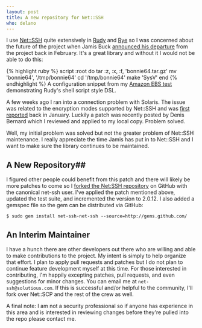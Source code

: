 ```yaml
---
layout: post
title: A new repository for Net::SSH
who: delano
---
```


I use [Net::SSH](http://net-ssh.rubyforge.org/) quite extensively in [Rudy](/products/rudy/) and [Rye](http://github.com/delano/rye/) so I was concerned about the future of the project when Jamis Buck [announced his departure](http://weblog.jamisbuck.org/2009/2/25/net-ssh-capistrano-and-saying-goodbye) from the project back in February. It's a great library and without it I would not be able to do this:

{% highlight ruby %}
script :root do
  tar :z, :x, :f, 'bonnie64.tar.gz'
  mv 'bonnie64', '/tmp/bonnie64'
  cd '/tmp/bonnie64'
  make 'SysV'
end
{% endhighlight %} 
<span class="graphicSubtext">A configuration snippet from my <a href="http://github.com/solutious/ebstest/tree/2009-06-19" title="GitHub: EBS Test respository">Amazon EBS test</a> demonstrating Rudy's shell script style DSL.</span>

A few weeks ago I ran into a connection problem with Solaris. The issue was related to the encryption modes supported by Net::SSH and was [first reported](http://rubyforge.org/tracker/index.php?func=detail&aid=23742&group_id=274&atid=1123) back in January. Luckily a patch was recently posted by Denis Bernard which I reviewed and applied to my local copy. Problem solved. 

Well, my initial problem was solved but not the greater problem of Net::SSH maintenance. I really appreciate the time Jamis has put in to Net::SSH and I want to make sure the library continues to be maintained.


## A New Repository##

I figured other people could benefit from this patch and there will likely be more patches to come so I [forked the Net:SSH repository](http://github.com/net-ssh/net-ssh/) on GitHub with the canonical net-ssh user. I've applied the patch mentioned above, updated the test suite, and incremented the version to 2.0.12. I also added a gemspec file so the gem can be distributed via GitHub:

    $ sudo gem install net-ssh-net-ssh --source=http://gems.github.com/

## An Interim Maintainer ##

I have a hunch there are other developers out there who are willing and able to make contributions to the project. My intent is simply to help organize that effort. I plan to apply pull requests and patches but I do not plan to continue feature development myself at this time. For those interested in contributing, I'm happily excepting patches, pull requests, and even suggestions for minor changes. You can email me at `net-ssh@solutious.com`. If this is successful and/or helpful to the community, I'll fork over Net::SCP and the rest of the crew as well. 

A final note: I am not a security professional so if anyone has experience in this area and is interested in reviewing changes before they're pulled into the repo please contact me.




